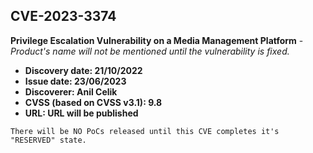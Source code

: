 ## CVE-2023-3374

**Privilege Escalation Vulnerability on a Media Management Platform** - *Product's name will not be mentioned until the vulnerability is fixed.*

- **Discovery date: 21/10/2022**
- **Issue date: 23/06/2023**
- **Discoverer: Anil Celik**
- **CVSS (based on CVSS v3.1): 9.8**
- **URL: URL will be published**

```
There will be NO PoCs released until this CVE completes it's "RESERVED" state.
```

